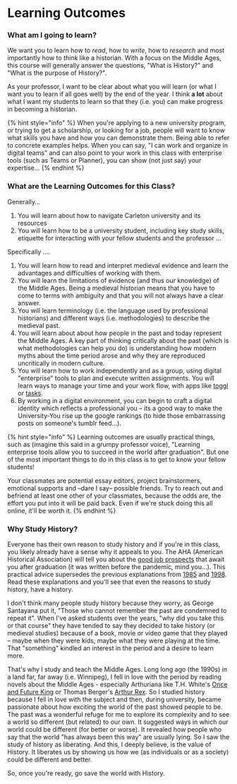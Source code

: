 # Learning Outcomes

### What am I going to learn?

We want you to learn how to _read_, how to _write_, how to _research_ and most importantly how to _think_ like a historian. With a focus on the Middle Ages, this course will generally answer the questions, "What is History?" and "What is the purpose of History?". 

As your professor, I want to be clear about what you will learn \(or what I want you to learn if all goes well\) by the end of the year. I think **a lot** about what I want my students to learn so that they \(i.e. you\) can make progress in becoming a historian. 

{% hint style="info" %}
 When you're applying to a new university program, or trying to get a scholarship, or looking for a job, people will want to know what skills you have and how you can demonstrate them. Being able to refer to concrete examples helps. When you can say, "I can work and organize in digital teams" and can also point to your work in this class with enterprise tools \(such as Teams or Planner\), you can show \(not just say\) your expertise...
{% endhint %}

### What are the Learning Outcomes for this Class?

Generally...

1. You will learn about how to navigate Carleton university and its resources
2. You will learn how to be a university student, including key study skills, etiquette for interacting with your fellow students and the professor ...

Specifically ....

1. You will learn how to read and interpret medieval evidence and learn the advantages and difficulties of working with them. 
2. You will learn the limitations of evidence \(and thus our knowledge\) of the Middle Ages. Being a medieval historian means that you have to come to terms with ambiguity and that you will not always have a clear answer. 
3. You will learn terminology \(i.e. the language used by professional historians\) and different ways \(i.e. methodologies\) to describe the medieval past. 
4. You will learn about about how people in the past and today represent the Middle Ages. A key part of thinking critically about the past \(which is what methodologies can help you do\) is understanding how modern myths about the time period arose and why they are reproduced uncritically in modern culture. 
5. You will learn how to work independently and as a group, using digital "enterprise" tools to plan and execute written assignments. You will learn ways to manage your time and your work flow, with apps like [toggl](https://www.toggl.com/features/) or [tasks](https://tasks.office.com).
6. By working in a digital environment, you can begin to craft a digital identity which reflects a professional you – its a good way to make the University-You rise up the google rankings \(to hide those embarrassing posts on someone's tumblr feed...\).  

{% hint style="info" %}
Learning outcomes are usually practical things, such as \(imagine this said in a grumpy professor voice\), "Learning enterprise tools allow you to succeed in the world after graduation". But one of the most important things to do in this class is to get to know your fellow students! 

Your classmates are potential essay editors, project brainstormers, emotional supports and –dare I say– possible friends. Try to reach out and befriend at least one other of your classmates, because the odds are, the effort you put into it will be paid back. Even if we're stuck doing this all online, it'll be worth it. 
{% endhint %}

### Why Study History?

Everyone has their own reason to study history and if you're in this class, you likely already have a sense why it appeals to you. The AHA \(American Historical Association\) will tell you about the [good job prospects](https://www.historians.org/teaching-and-learning/why-study-history) that await you after graduation \(it was written before the pandemic, mind you...\). This practical advice supersedes the previous explanations from [1985](https://www.google.com/url?sa=t&rct=j&q=&esrc=s&source=web&cd=3&cad=rja&uact=8&ved=2ahUKEwiryJ3A7prpAhVVWs0KHQluD8YQFjACegQIBxAB&url=https%3A%2F%2Fwww.historians.org%2Fabout-aha-and-membership%2Faha-history-and-archives%2Fhistorical-archives%2Fwhy-study-history-%281985%29&usg=AOvVaw2-VZd6ZGOA2J8iw8h3uICq) and [1998](https://www.google.com/url?sa=t&rct=j&q=&esrc=s&source=web&cd=1&cad=rja&uact=8&ved=2ahUKEwiryJ3A7prpAhVVWs0KHQluD8YQFjAAegQIAhAB&url=https%3A%2F%2Fwww.historians.org%2Fabout-aha-and-membership%2Faha-history-and-archives%2Fhistorical-archives%2Fwhy-study-history-%281998%29&usg=AOvVaw2a1fbe9dPsfjfoamiLPBbq). Read these explanations and you'll see that even the reasons to study history, have a history.  

I don't think many people study history because they worry, as George Santayana put it, "Those who cannot remember the past are condemned to repeat it". When I've asked students over the years, "why did you take this or that course" they have tended to say they decided to take history \(or medieval studies\) because of a book, movie or video game that they played – maybe when they were kids, maybe what they were playing at the time. That "something" kindled an interest in the period and a desire to learn more. 

That's why I study and teach the Middle Ages. Long long ago \(the 1990s\) in a land far, far away \(i.e. Winnipeg\), I fell in love with the period by reading novels about the Middle Ages - especially Arthuriana like T.H. White's [Once and Future King](https://ocul-crl.primo.exlibrisgroup.com/permalink/01OCUL_CRL/1gorbd6/alma991007825869705153) or Thomas Berger's [Arthur Rex](https://ocul-crl.primo.exlibrisgroup.com/permalink/01OCUL_CRL/1gorbd6/alma991008085209705153). So I studied history because I fell in love with the subject and then, during university, became passionate about how exciting the world of the past showed people to be. The past was a wonderful refuge for me to explore its complexity and to see a world so different \(but related\) to our own. It suggested ways in which our world could be different \(for better or worse\). It revealed how people who say that the world "has always been this way" are usually lying. So I saw the study of history as liberating. And this, I deeply believe, is the value of History. It liberates us by showing us how we \(as individuals or as a society\) could be different and better. 

So, once you're ready, go save the world with History.

